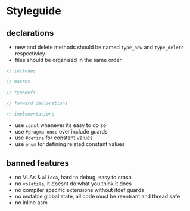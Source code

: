 # Styleguide

## declarations
* new and delete methods should be named `type_new` and `type_delete` respectivley
* files should be organised in the same order
```c
// includes

// macros

// typedefs

// forward declarations

// implementations
```
* use `const` whenever its easy to do so
* use `#pragma once` over include guards
* use `#define` for constant values
* use `enum` for defining related constant values

## banned features
* no VLAs & `alloca`, hard to debug, easy to crash
* no `volatile`, it doesnt do what you think it does
* no compiler specific extensions without ifdef guards
* no mutable global state, all code must be reentrant and thread safe
* no inline asm

